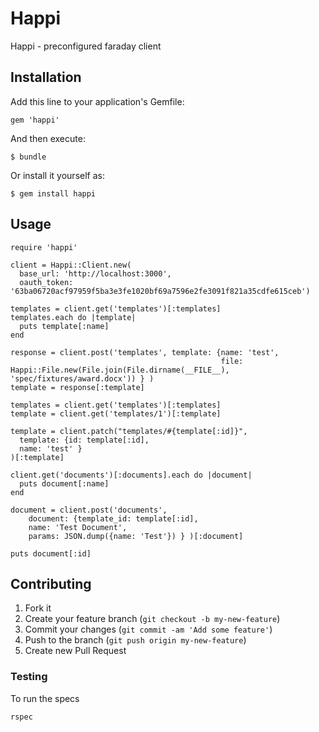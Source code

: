 # Happi

Happi - preconfigured faraday client

## Installation

Add this line to your application's Gemfile:

    gem 'happi'

And then execute:

    $ bundle

Or install it yourself as:

    $ gem install happi

## Usage

    require 'happi'

    client = Happi::Client.new(
      base_url: 'http://localhost:3000',
      oauth_token: '63ba06720acf97959f5ba3e3fe1020bf69a7596e2fe3091f821a35cdfe615ceb')

    templates = client.get('templates')[:templates]
    templates.each do |template|
      puts template[:name]
    end

    response = client.post('templates', template: {name: 'test',
                                                   file: Happi::File.new(File.join(File.dirname(__FILE__), 'spec/fixtures/award.docx')) } )
    template = response[:template]

    templates = client.get('templates')[:templates]
    template = client.get('templates/1')[:template]

    template = client.patch("templates/#{template[:id]}",
      template: {id: template[:id],
      name: 'test' }
    )[:template]

    client.get('documents')[:documents].each do |document|
      puts document[:name]
    end

    document = client.post('documents',
        document: {template_id: template[:id],
        name: 'Test Document',
        params: JSON.dump({name: 'Test'}) } )[:document]

    puts document[:id]

## Contributing

1. Fork it
2. Create your feature branch (`git checkout -b my-new-feature`)
3. Commit your changes (`git commit -am 'Add some feature'`)
4. Push to the branch (`git push origin my-new-feature`)
5. Create new Pull Request


### Testing

To run the specs

    rspec

